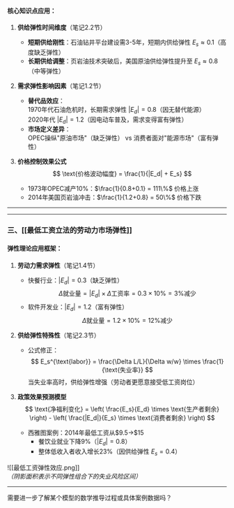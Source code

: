 #### 核心知识点应用：  
1. **供给弹性时间维度**（笔记2.2节）  
   - **短期供给刚性**：石油钻井平台建设需3-5年，短期内供给弹性 $E_s \approx 0.1$（高度缺乏弹性）  
   - **长期供给调整**：页岩油技术突破后，美国原油供给弹性提升至 $E_s \approx 0.8$（中等弹性）  

2. **需求弹性影响因素**（笔记1.2节）  
   - **替代品效应**：  
     1970年代石油危机时，长期需求弹性 $|E_d|=0.8$（因无替代能源）  
     2020年代 $|E_d|=1.2$（因电动车普及，需求变得富有弹性）  
   - **市场定义差异**：  
     OPEC操纵"原油市场"（缺乏弹性） vs 消费者面对"能源市场"（富有弹性）

3. **价格控制效果公式**  
   $$
   \text{价格波动幅度} = \frac{1}{|E_d| + E_s}
   $$
   - 1973年OPEC减产10%：$\frac{1}{0.8+0.1} = 111\%$ 价格上涨  
   - 2014年美国页岩油冲击：$\frac{1}{1.2+0.8} = 50\%$ 价格下跌  

---

---

### 三、[[最低工资立法的劳动力市场弹性]]  
#### 弹性理论应用框架：  
1. **劳动力需求弹性**（笔记1.4节）  
   - 快餐行业：$|E_d|=0.3$（缺乏弹性）  
     $$\Delta \text{就业量} = |E_d| \times \Delta \text{工资率} = 0.3 \times 10\% = 3\% \text{减少}$$  
   - 软件开发业：$|E_d|=1.2$（富有弹性）  
     $$\Delta \text{就业量} = 1.2 \times 10\% = 12\% \text{减少}$$  

2. **供给弹性特殊性**（笔记2.3节）  
   - 公式修正：  
     $$
     E_s^{\text{labor}} = \frac{\Delta L/L}{\Delta w/w} \times \frac{1}{\text{失业率}}
     $$
     当失业率高时，供给弹性增强（劳动者更愿意接受低工资岗位）  

3. **政策效果预测模型**  
   $$
   \text{净福利变化} = \left( \frac{E_s}{E_d} \times \text{生产者剩余} \right) - \left( \frac{|E_d|}{E_s} \times \text{消费者剩余} \right)
   $$
   - 西雅图案例：2014年最低工资从\$9.5→\$15  
     - 餐饮业就业下降9%（$|E_d|=0.8$）  
     - 整体低收入者收入增长23%（因供给弹性 $E_s=0.4$）  

![[最低工资弹性效应.png]]  
*（阴影面积表示不同弹性组合下的失业风险区间）*

---

需要进一步了解某个模型的数学推导过程或具体案例数据吗？